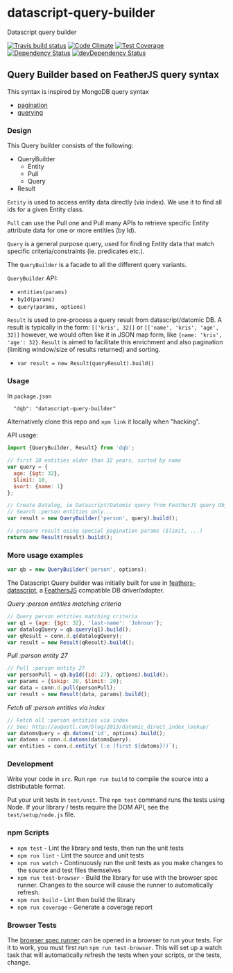 # datascript-query-builder

Datascript query builder

[![Travis build status](http://img.shields.io/travis/kristianmandrup/datascript-query-builder.svg?style=flat)](https://travis-ci.org/kristianmandrup/datascript-query-builder)
[![Code Climate](https://codeclimate.com/github/kristianmandrup/datascript-query-builder/badges/gpa.svg)](https://codeclimate.com/github/kristianmandrup/datascript-query-builder)
[![Test Coverage](https://codeclimate.com/github/kristianmandrup/datascript-query-builder/badges/coverage.svg)](https://codeclimate.com/github/kristianmandrup/datascript-query-builder)
[![Dependency Status](https://david-dm.org/kristianmandrup/datascript-query-builder.svg)](https://david-dm.org/kristianmandrup/datascript-query-builder)
[![devDependency Status](https://david-dm.org/kristianmandrup/datascript-query-builder/dev-status.svg)](https://david-dm.org/kristianmandrup/datascript-query-builder#info=devDependencies)

## Query Builder based on FeatherJS query syntax

This syntax is inspired by MongoDB query syntax

- [pagination](http://docs.feathersjs.com/databases/pagination.html)
- [querying](http://docs.feathersjs.com/databases/querying.html)

### Design

This Query builder consists of the following:
- QueryBuilder
  - Entity
  - Pull
  - Query
- Result

`Entity` is used to access entity data directly (via index). We use it to find all ids for a given Entity class.

`Pull` can use the Pull one and Pull many APIs to retrieve specific Entity attribute data for one or more entities (by Id).

`Query` is a general purpose query, used for finding Entity data that match specific criteria/constraints (ie. predicates etc.).

The `QueryBuilder` is a facade to all the different query variants.

`QueryBuilder` API:
- `entities(params)`
- `byId(params)`
- `query(params, options)`

`Result` is used to pre-process a query result from datascript/datomic DB.
A result is typically in the form: `[['kris', 32]]` or `[['name', 'kris', 'age', 32]]`
however, we would often like it in JSON map form, like `{name: 'kris', 'age': 32}`.
`Result` is aimed to facilitate this enrichment and also pagination (limiting window/size of results returned) and sorting.

- `var result = new Result(queryResult).build()`

### Usage

In `package.json`

```
  "dqb": "datascript-query-builder"
```

Alternatively clone this repo and `npm link` it locally when "hacking".

API usage:

```js
import {QueryBuilder, Result} from 'dqb';

// first 10 entities older than 32 years, sorted by name
var query = {
  age: {$gt: 32},
  $limit: 10,
  $sort: {name: 1}
};

// Create Datalog, ie Datascript/Datomic query from FeatherJS query Object
// Search :person entities only...
var result = new QueryBuilder('person', query).build();

// prepare result using special pagination params ($limit, ...)
return new Result(result).build();
```

### More usage examples

```js
var qb = new QueryBuilder('person', options);
```

The Datascript Query builder was initially built for use in [feathers-datascript](https://github.com/kristianmandrup/feathers-datascript), a [FeathersJS](www.feathersjs.com) compatible DB driver/adapter.

*Query :person entities matching criteria*

```js
// Query person entities matching criteria
var q1 = {age: {$gt: 32}, 'last-name': 'Johnson'};
var datalogQuery = qb.query(q1).build();
var qResult = conn.d.q(datalogQuery);
var result = new Result(qResult).build();
```

*Pull :person entity 27*

```js
// Pull :person entity 27
var personPull = qb.byId({id: 27}, options).build();
var params = {$skip: 20, $limit: 20};
var data = conn.d.pull(personPull);
var result = new Result(data, params).build();
```

*Fetch all :person entities via index*

```js
// Fetch all :person entities via index
// See: http://augustl.com/blog/2013/datomic_direct_index_lookup/
var datomsQuery = qb.datoms('id', options).build();
var datoms = conn.d.datoms(datomsQuery);
var entities = conn.d.entity(`(:e (first ${datoms}))`);
```

### Development

Write your code in `src`. Run `npm run build` to compile the source into a distributable format.

Put your unit tests in `test/unit`. The `npm test` command runs the tests using Node. If your library / tests
require the DOM API, see the `test/setup/node.js` file.

### npm Scripts

- `npm test` - Lint the library and tests, then run the unit tests
- `npm run lint` - Lint the source and unit tests
- `npm run watch` - Continuously run the unit tests as you make changes to the source
   and test files themselves
- `npm run test-browser` - Build the library for use with the browser spec runner.
  Changes to the source will cause the runner to automatically refresh.
- `npm run build` - Lint then build the library
- `npm run coverage` - Generate a coverage report

### Browser Tests

The [browser spec runner](https://github.com/babel/generator-babel-boilerplate/blob/master/test/runner.html)
can be opened in a browser to run your tests. For it to work, you must first run `npm run test-browser`. This
will set up a watch task that will automatically refresh the tests when your scripts, or the tests, change.
